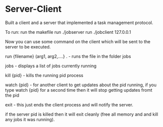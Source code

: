 # Server-Client
Built a client and a server that implemented a task management protocol.


To run:
run the makefile 
run ./jobserver
run ./jobclient 127.0.0.1

Now you can use some command on the client which will be sent to the server to be executed.


run {filename} (arg1, arg2,....} .  - runs the file in the folder jobs

jobs - displays a list of jobs currently running 

kill {pid} - kills the running pid process

watch {pid} - for another client to get updates about the pid running, if you type watch {pid} for a second time then it will stop getting updates fromt the pid

exit - this just ends the client process and will notify the server.



if the server pid is killed then it will exit cleanly (free all memory and and kill any jobs it was running).


